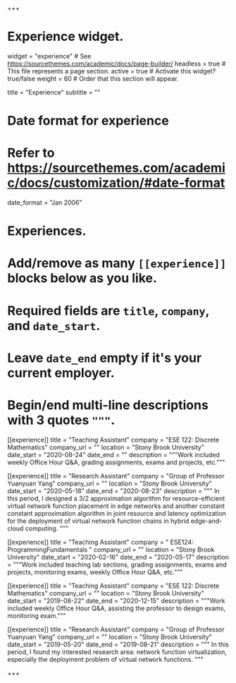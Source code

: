 +++
# Experience widget.
widget = "experience"  # See https://sourcethemes.com/academic/docs/page-builder/
headless = true  # This file represents a page section.
active = true  # Activate this widget? true/false
weight = 60  # Order that this section will appear.

title = "Experience"
subtitle = ""

# Date format for experience
#   Refer to https://sourcethemes.com/academic/docs/customization/#date-format
date_format = "Jan 2006"

# Experiences.
#   Add/remove as many `[[experience]]` blocks below as you like.
#   Required fields are `title`, `company`, and `date_start`.
#   Leave `date_end` empty if it's your current employer.
#   Begin/end multi-line descriptions with 3 quotes `"""`.

[[experience]]
  title = "Teaching Assistant"
  company = "ESE 122: Discrete Mathematics"
  company_url = ""
  location = "Stony Brook University"
  date_start = "2020-08-24"
  date_end = ""
  description = """Work included weekly Office Hour Q&A, grading assignments, exams and projects, etc."""
  
[[experience]]
  title = "Research Assistant"
  company = "Group of Professor Yuanyuan Yang"
  company_url = ""
  location = "Stony Brook University"
  date_start = "2020-05-18"
  date_end = "2020-08-23"
  description = """
  In this period, I designed a 3/2 approximation algorithm for resource-efficient virtual network function placement in edge networks and another constant constant approximation algorithm in joint resource and latency optimization for the deployment of virtual network function chains in hybrid edge-and-cloud computing.
  """
  
[[experience]]
  title = "Teaching Assistant"
  company = " ESE124: ProgrammingFundamentals "
  company_url = ""
  location = "Stony Brook University"
  date_start = "2020-02-16"
  date_end = "2020-05-17"
  description = """Work included teaching lab sections, grading assignments, exams and projects, monitoring exams, weekly Office Hour Q&A, etc."""
  
  
[[experience]]
  title = "Teaching Assistant"
  company = "ESE 122: Discrete Mathematics"
  company_url = ""
  location = "Stony Brook University"
  date_start = "2019-08-22"
  date_end = "2020-12-15"
  description = """Work included weekly Office Hour Q&A, assisting the professor to design exams, monitoring exam."""
  
[[experience]]
  title = "Research Assistant"
  company = "Group of Professor Yuanyuan Yang"
  company_url = ""
  location = "Stony Brook University"
  date_start = "2019-05-20"
  date_end = "2019-08-21"
  description = """
  In this period, I found my interested research area: network function virtualization, especially the deployment problem of virtual network functions.
  """

+++
